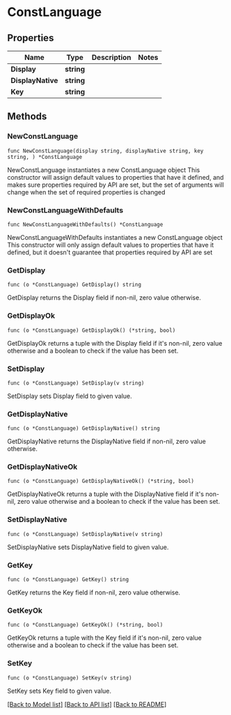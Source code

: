 # ConstLanguage

## Properties

Name | Type | Description | Notes
------------ | ------------- | ------------- | -------------
**Display** | **string** |  | 
**DisplayNative** | **string** |  | 
**Key** | **string** |  | 

## Methods

### NewConstLanguage

`func NewConstLanguage(display string, displayNative string, key string, ) *ConstLanguage`

NewConstLanguage instantiates a new ConstLanguage object
This constructor will assign default values to properties that have it defined,
and makes sure properties required by API are set, but the set of arguments
will change when the set of required properties is changed

### NewConstLanguageWithDefaults

`func NewConstLanguageWithDefaults() *ConstLanguage`

NewConstLanguageWithDefaults instantiates a new ConstLanguage object
This constructor will only assign default values to properties that have it defined,
but it doesn't guarantee that properties required by API are set

### GetDisplay

`func (o *ConstLanguage) GetDisplay() string`

GetDisplay returns the Display field if non-nil, zero value otherwise.

### GetDisplayOk

`func (o *ConstLanguage) GetDisplayOk() (*string, bool)`

GetDisplayOk returns a tuple with the Display field if it's non-nil, zero value otherwise
and a boolean to check if the value has been set.

### SetDisplay

`func (o *ConstLanguage) SetDisplay(v string)`

SetDisplay sets Display field to given value.


### GetDisplayNative

`func (o *ConstLanguage) GetDisplayNative() string`

GetDisplayNative returns the DisplayNative field if non-nil, zero value otherwise.

### GetDisplayNativeOk

`func (o *ConstLanguage) GetDisplayNativeOk() (*string, bool)`

GetDisplayNativeOk returns a tuple with the DisplayNative field if it's non-nil, zero value otherwise
and a boolean to check if the value has been set.

### SetDisplayNative

`func (o *ConstLanguage) SetDisplayNative(v string)`

SetDisplayNative sets DisplayNative field to given value.


### GetKey

`func (o *ConstLanguage) GetKey() string`

GetKey returns the Key field if non-nil, zero value otherwise.

### GetKeyOk

`func (o *ConstLanguage) GetKeyOk() (*string, bool)`

GetKeyOk returns a tuple with the Key field if it's non-nil, zero value otherwise
and a boolean to check if the value has been set.

### SetKey

`func (o *ConstLanguage) SetKey(v string)`

SetKey sets Key field to given value.



[[Back to Model list]](../README.md#documentation-for-models) [[Back to API list]](../README.md#documentation-for-api-endpoints) [[Back to README]](../README.md)



